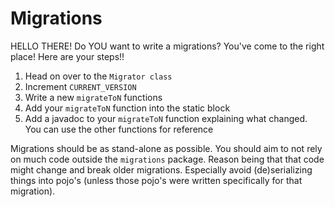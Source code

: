 # Migrations
HELLO THERE! Do YOU want to write a migrations? You've come to the right place! Here are your steps!!

1. Head on over to the `Migrator class`
2. Increment `CURRENT_VERSION`
3. Write a new `migrateToN` functions
4. Add your `migrateToN` function into the static block
5. Add a javadoc to your `migrateToN` function explaining what changed. You can use the
other functions for reference

Migrations should be as stand-alone as possible. You should aim to not rely on much code outside the `migrations`
package. Reason being that that code might change and break older migrations. Especially avoid (de)serializing
things into pojo's (unless those pojo's were written specifically for that migration). 
